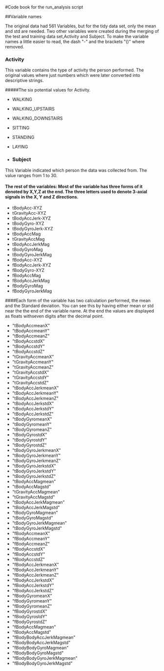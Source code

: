 #Code book for the run_analysis script


##Variable names

The original data had 561 Variables, but for the tidy data set, only the mean and std are needed.
Two other variables were created during the merging of the test and training data set,Activity and Subject.
To make the variable names a little easier to read, the dash "-"  and the brackets "()" where removed.

### Activity
This variable contains the type of activity the person performed.
The original values where just numbers which were later converted into           descriptive strings.
	
#####The six potential values for Activity.

* WALKING
* WALKING_UPSTAIRS
* WALKING_DOWNSTAIRS
* SITTING
* STANDING
* LAYING

* ### Subject
This Variable indicated which person the data was collected from.
The value ranges from 1 to 30.
	
	
#### The rest of the variables: Most of the  variable has three forms of it denoted by X,Y,Z at the end. The three letters used to denote 3-axial signals in the X, Y and Z directions.
* tBodyAcc-XYZ
* tGravityAcc-XYZ
* tBodyAccJerk-XYZ
* tBodyGyro-XYZ
* tBodyGyroJerk-XYZ
* tBodyAccMag
* tGravityAccMag
* tBodyAccJerkMag
* tBodyGyroMag
* tBodyGyroJerkMag
* fBodyAcc-XYZ
* fBodyAccJerk-XYZ
* fBodyGyro-XYZ
* fBodyAccMag
* fBodyAccJerkMag
* fBodyGyroMag
* fBodyGyroJerkMag

####Each form of the variable has two calculation performed, the mean and the Standard deviation. You can see this by having either mean or std near the the end of the variable name. At the end the values are displayed as floats withseven digits after the decimal point.
	
	
* "tBodyAccmeanX"	
* "tBodyAccmeanY"
* "tBodyAccmeanZ"	
* "tBodyAccstdX"	
* "tBodyAccstdY"	
* "tBodyAccstdZ"	
* "tGravityAccmeanX"
* "tGravityAccmeanY"	
* "tGravityAccmeanZ"
* "tGravityAccstdX"	
* "tGravityAccstdY"	
* "tGravityAccstdZ"
* "tBodyAccJerkmeanX"
* "tBodyAccJerkmeanY"	
* "tBodyAccJerkmeanZ"	
* "tBodyAccJerkstdX"	
* "tBodyAccJerkstdY"	
* "tBodyAccJerkstdZ"	
* "tBodyGyromeanX"	
* "tBodyGyromeanY"	
* "tBodyGyromeanZ"	
* "tBodyGyrostdX"	
* "tBodyGyrostdY"	
* "tBodyGyrostdZ"	
* "tBodyGyroJerkmeanX"
* "tBodyGyroJerkmeanY"
* "tBodyGyroJerkmeanZ"
* "tBodyGyroJerkstdX"	
* "tBodyGyroJerkstdY"
* "tBodyGyroJerkstdZ"	
* "tBodyAccMagmean"	
* "tBodyAccMagstd"	
* "tGravityAccMagmean"
* "tGravityAccMagstd"	
* "tBodyAccJerkMagmean"
* "tBodyAccJerkMagstd"
* "tBodyGyroMagmean"	
* "tBodyGyroMagstd"	
* "tBodyGyroJerkMagmean"
* "tBodyGyroJerkMagstd"
* "fBodyAccmeanX"	
* "fBodyAccmeanY"	
* "fBodyAccmeanZ"	
* "fBodyAccstdX"	
* "fBodyAccstdY"	
* "fBodyAccstdZ"
* "fBodyAccJerkmeanX"
* "fBodyAccJerkmeanY"
* "fBodyAccJerkmeanZ"	
* "fBodyAccJerkstdX"	
* "fBodyAccJerkstdY"	
* "fBodyAccJerkstdZ"	
* "fBodyGyromeanX"	
* "fBodyGyromeanY"	
* "fBodyGyromeanZ"	
* "fBodyGyrostdX"	
* "fBodyGyrostdY"	
* "fBodyGyrostdZ"	
* "fBodyAccMagmean"	
* "fBodyAccMagstd"	
* "fBodyBodyAccJerkMagmean"
* "fBodyBodyAccJerkMagstd"	
* "fBodyBodyGyroMagmean"	
* "fBodyBodyGyroMagstd"	
* "fBodyBodyGyroJerkMagmean"
* "fBodyBodyGyroJerkMagstd"
	
	